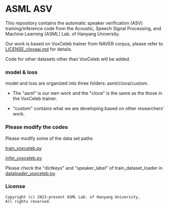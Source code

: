 # ASML ASV

This repository contains the automatic speaker verification (ASV) training/inference code from the Acoustic, Speech Signal Processing, and Machine Learning (ASML) Lab. of Hanyang University.

Our work is based on VoxCeleb trainer from NAVER corpus, please refer to [LICENSE_clovaai.md](/LICENSE_clovaai.md) for details.

Code for other datasets other than VoxCeleb will be added. 

### model & loss

model and loss are organized into three folders: asml/clova/custom.

* The "asml" is our own work and the "clova" is the same as the those in the VoxCeleb trainer.

* "custom" contains what we are developing based on other researchers' work. 

### Please modify the codes
Please modify some of the data set paths

[train_voxceleb.py](/train_voxceleb.py) 

[infer_voxceleb.py](/infer_voxceleb.py) 

Please check the "dictkeys" and "speaker_label" of train_dataset_loader in [dataloader_voxceleb.py](/dataloader_voxceleb.py).

### License
```
Copyright (c) 2023-present ASML Lab. of Hanyang University,
All rights reserved.
```
